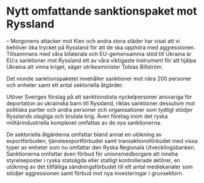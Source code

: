 # Nytt omfattande sanktionspaket mot Ryssland

– Morgonens attacker mot Kiev och andra stora städer har visat att vi behöver öka trycket på Ryssland för att de ska upphöra med aggressionen. Tillsammans med våra bilaterala och EU-gemensamma stöd till Ukraina är EU:s sanktioner mot Ryssland ett av våra viktigaste instrument för att hjälpa Ukraina att vinna kriget, säger utrikesminister Tobias Billström.

Det nionde sanktionspaketet innehåller sanktioner mot nära 200 personer och enheter samt ett antal sektoriella åtgärder.

Utöver Sveriges förslag på att sanktionslista nyckelpersoner ansvariga för deportation av ukrainska barn till Ryssland, riktas sanktioner dessutom mot politiska partier och andra personer och organisationer som tydligt stödjer Rysslands olagliga och brutala krig. Även företag inom det ryska militärindustriella komplexet omfattas av de nya sanktionerna.

De sektoriella åtgärderna omfattar bland annat en utökning av exportförbuden, tjänsteexportförbudet samt transaktionsförbudet med vissa typer av enheter som nu omfattar den Ryska Regionala Utvecklingsbanken. Sanktionerna omfattar även förbud för unionsmedborgare att inneha styrelseposter i ryska statsägda eller statligt kontrollerade aktörer, en utökning av det tillfälliga sändningsförbudet till ett antal mediekanaler som stödjer aggressionen samt förbud mot nya investeringar i gruvsektorn.
